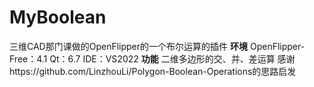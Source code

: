 # MyBoolean
三维CAD那门课做的OpenFlipper的一个布尔运算的插件
**环境**
OpenFlipper-Free：4.1
Qt：6.7
IDE：VS2022
**功能**
二维多边形的交、并、差运算
感谢https://github.com/LinzhouLi/Polygon-Boolean-Operations的思路启发
